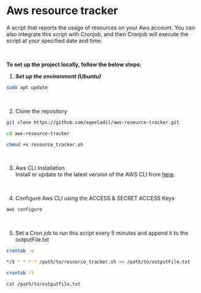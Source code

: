 # Aws resource tracker
A script that reports the usage of resources on your Aws account. You can also integrate this script with Cronjob, and then Cronjob will execute the script at your specified date and time.

<br>

**To set up the project locally, follow the below steps:**

1. ***Set up the environment (Ubuntu)***
```bash
sudo apt update
```
<br>

2. Clone the repository
```bash
git clone https://github.com/aqeeladil/aws-resource-tracker.git
```
```bash
cd aws-resource-tracker
```
```bash
chmod +x resource_tracker.sh
```

<br>

3. Aws CLI Installation <br>
Install or update to the latest version of the AWS CLI from [here](https://docs.aws.amazon.com/cli/latest/userguide/getting-started-install.html).

<br>

4. Configure Aws CLI using the ACCESS & SECRET ACCESS Keys
```bash
aws configure
```

<br>

5. Set a Cron job to run this script every 5 minutes and append it to the outputFile.txt
```bash
crontab -e
```
```bash
*/5 * * * * /path/to/resource_tracker.sh >> /path/to/outputFile.txt
```
```bash
crontab -l
```
```bash
cat /path/to/outputfile.txt
```
<br><br>








